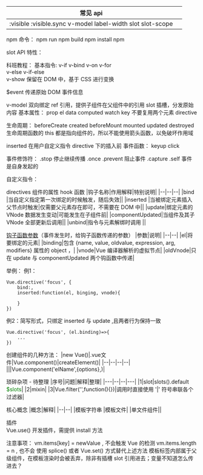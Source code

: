 |常见 api||
|--|--|
|:visible :visible.sync v-model  label-width slot slot-scope|

npm 命令：
npm run 
npm build
npm install
npm 

slot API 特性：


科班教程：
基本指令:
v-if   v-bind  v-on  v-for  
v-else  v-if-else  
v-show 保留在 DOM 中，基于 CSS 进行变换

$event 传递原始 DOM 事件信息

v-model  双向绑定
ref    引用，提供子组件在父组件中的引用
slot  插槽，分发原始内容
基本属性：
prop  el  data   computed  watch
key  不要复用两个元素
directive

生命周期：
beforeCreate  created beforeMount mounted  updated  destroyed  
生命周期函数的 this 都是指向组件的，所以不能使用箭头函数，以免破坏作用域

inserted  在用户自定义指令 directive 下的插入前
事件函数：
keyup  click  

事件修饰符：
.stop  停止继续传播        .once
.prevent  阻止事件
.capture   .self  事件是自身发起的

自定义指令：

directives  组件的属性
hook 函数
|钩子名称|作用解释|特别说明|
|--|--|--|
|bind |当自定义指定第一次绑定的时候触发，随后失效||
|inserted |当被绑定元素插入父节点时触发|仅需要父元素存在即可，不需要在 DOM 中||
|update|绑定元素的 VNode 数据发生变动|可能发生在子组件前|
|componentUpdated|当组件及其子 VNode 全部更新后调用||
|unbind|指令与元素解绑时调用 ||

[钩子函数参数](https://cn.vuejs.org/v2/guide/custom-directive.html#钩子函数参数)（事件发生时，给钩子函数传递的参数）
|参数|说明|
|--|--|
|el|将要绑定的元素|
|binding|包含 {name, value, oldvalue, expression, arg, modifiers} 属性的 object ，|
|vnode|Vue 编译器解析的虚拟节点|
|oldVnode|只在 update 与 componentUpdated 两个钩函数中传递|

举例：
    例1：
    
    Vue.directive('focus', {
        bind:,
        inserted:function(el, binging, vnode){
            
        }
    })
例2：简写形式，只绑定 inserted 与 update ,且两者行为保持一致

    Vue.directive('focus', (el.binding)=>{
        ...
    })


创建组件的几种方法：
|new Vue()|.vue文件|Vue.component()|createElement()|
|--|--|--|--|
|||Vue.component('elName',{options},)|

琐碎杂项 - 待整理
|序号|问题|解释|整理|
|---|--|--|---|
|1|slot|slots().default  <span style="color:green">$slots</span>|
|2|mixin|
|3|Vue.filter('',function(){})|调用时直接使用 '\|' 符号串联各个过滤器|


核心概念
|概念|解释|
|--|--|
|模板字符串
|模板文件|
|单文件组件|| 
  
插件  
Vue.use()  开发插件，需提供 install 方法

注意事项：
vm.items[key] = newValue , 不会触发 Vue 的检测
vm.items.length = n , 也不会
使用 splice() 或者 Vue.set() 方式替代上述方法
模板标签内部属于父级组件，在模板渲染时会被丢弃，除非有插槽 slot 引用进去；变量不知道怎么传进去？
